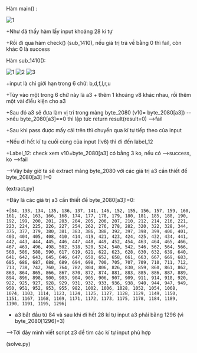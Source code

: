 Hàm main() :

![1](https://user-images.githubusercontent.com/84214843/128108943-2f191680-f15f-4811-986b-d7187ad3d4d3.png)

+Như đã thấy hàm lấy input khoảng 28 kí tự

+Rồi đi qua hàm check() (sub_1410), nếu giá trị trả về bằng 0 thì fail, còn khác 0 là success

Hàm sub_1410():

![1](https://user-images.githubusercontent.com/84214843/128109533-d3202e5f-f1b2-44fd-aded-57be49604c42.png)
![2](https://user-images.githubusercontent.com/84214843/128109538-c42bb1f4-76cc-4284-aa05-fc3c046ba090.png)
![3](https://user-images.githubusercontent.com/84214843/128109541-d6004bab-2920-4e9a-a218-fbf5200745a7.png)

+input là chỉ giới hạn trong 6 chữ: b,d,f,l,r,u

+Tùy vào một trong 6 chữ này là a3 + thêm 1 khoảng v8 khác nhau, rồi thêm một vài điều kiện cho a3

+Sau đó a3 sẽ đưa làm vị trí trong mảng byte_2080 (v10= byte_2080[a3]) -->nếu byte_2080[a3]==0 thì lập tức return result(result=0) -->fail

+Sau khi pass được mấy cái trên thì chuyển qua kí tự tiếp theo của input

+Nếu đi hết kí tụ cuối cùng của input (!v6) thì đi đến label_12

+Label_12: check xem v10=byte_2080[a3] có bằng 3 ko, nếu có -->success, ko -->fail

-->Vậy bây giờ ta sẽ extract mảng byte_2080 với các giá trị a3 cần thiết để byte_2080[a3] !=0

(extract.py)

+Đây là các giá trị a3 cần thiết để byte_2080[a3]!=0:

    +[84, 133, 134, 135, 136, 137, 141, 146, 152, 155, 156, 157, 159, 160, 161, 162, 163, 166, 168, 174, 177, 178, 179, 180, 181, 185, 188, 190, 192, 199, 200, 201, 203, 204, 205, 206, 207, 210, 212, 214, 216, 221, 223, 224, 225, 226, 227, 254, 262, 276, 278, 282, 320, 322, 328, 344, 375, 377, 379, 380, 381, 383, 386, 388, 392, 397, 398, 399, 400, 401, 403, 404, 405, 408, 410, 414, 419, 421, 423, 424, 425, 432, 434, 441, 442, 443, 444, 445, 446, 447, 448, 449, 452, 454, 463, 464, 465, 466, 467, 469, 496, 498, 502, 518, 520, 524, 540, 542, 546, 562, 564, 566, 568, 586, 588, 590, 617, 619, 621, 622, 623, 628, 630, 632, 639, 640, 641, 642, 643, 645, 646, 647, 650, 652, 658, 661, 663, 667, 669, 683, 685, 686, 687, 688, 689, 694, 698, 700, 705, 707, 709, 710, 711, 712, 713, 738, 742, 760, 764, 782, 804, 806, 826, 830, 859, 860, 861, 862, 863, 864, 865, 866, 867, 870, 872, 874, 881, 883, 885, 886, 887, 889, 894, 896, 898, 900, 903, 904, 905, 906, 907, 909, 911, 914, 918, 920, 922, 925, 927, 928, 929, 931, 932, 933, 936, 938, 940, 944, 947, 949, 950, 951, 952, 953, 955, 982, 1002, 1006, 1028, 1052, 1054, 1068, 1074, 1103, 1114, 1123, 1124, 1125, 1127, 1128, 1129, 1149, 1150, 1151, 1167, 1168, 1169, 1171, 1172, 1173, 1175, 1178, 1184, 1189, 1190, 1191, 1195, 1296]

+ a3 bắt đầu từ 84 và sau khi đi hết 28 kí tự input a3 phải bằng 1296 (vì byte_2080[1296]=3)

-->Tới đây mình viết script z3 để tìm các kí tự input phù hợp

(solve.py)
